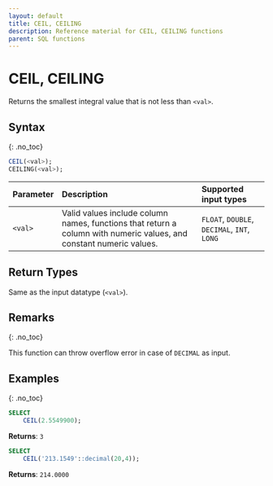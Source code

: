 ```yaml
---
layout: default
title: CEIL, CEILING
description: Reference material for CEIL, CEILING functions
parent: SQL functions
---
```


# CEIL, CEILING

Returns the smallest integral value that is not less than `<val>`.

## Syntax
{: .no_toc}

```sql
CEIL(<val>);
CEILING(<val>);
```

| Parameter | Description                                                                                                                               | Supported input types                       |
| :--------- | :----------------------------------------------------------------------------------------------------------------------------------------- |:--------------------------------------------|
| `<val>`   | Valid values include column names, functions that return a column with numeric values, and constant numeric values.                       | `FLOAT`, `DOUBLE`, `DECIMAL`, `INT`, `LONG` |

## Return Types

Same as the input datatype (`<val>`).

## Remarks
{: .no_toc}

This function can throw overflow error in case of `DECIMAL` as input.

## Examples
{: .no_toc}

```sql
SELECT
    CEIL(2.5549900);
```

**Returns**: `3`

```sql
SELECT
    CEIL('213.1549'::decimal(20,4));
```

**Returns**: `214.0000`
